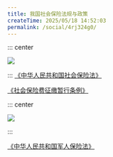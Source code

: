 ```yaml
---
title: 我国社会保险法规与政策
createTime: 2025/05/18 14:52:03
permalink: /social/4rj324g0/
---
```

::: center

![](/number/2-1.png)

:::
[《中华人民共和国社会保险法》](https://law.iglooblog.top/sociallaw/6.html)

[《社会保险费征缴暂行条例》](https://law.iglooblog.top/council/2.7.html)

::: center

![](/number/2-2.png)

:::

[《中华人民共和国军人保险法》](https://law.iglooblog.top/administrative/4.5.html)

